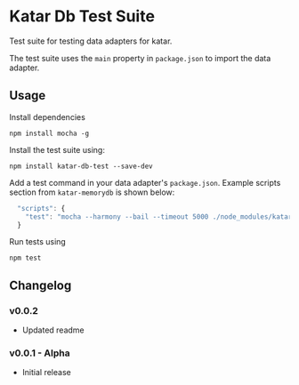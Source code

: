 Katar Db Test Suite
===================

Test suite for testing data adapters for katar.

The test suite uses the `main` property in `package.json` to import the data adapter.


Usage
-----

Install dependencies

```
npm install mocha -g
```

Install the test suite using:

```
npm install katar-db-test --save-dev
```

Add a test command in your data adapter's `package.json`. Example scripts section from `katar-memorydb` is shown below:

```js
  "scripts": {
    "test": "mocha --harmony --bail --timeout 5000 ./node_modules/katar-db-test"
  }
```

Run tests using

```
npm test
```


Changelog
---------

### v0.0.2
- Updated readme

### v0.0.1 - Alpha
- Initial release
